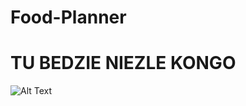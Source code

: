 # Food-Planner

<h1>TU BEDZIE NIEZLE KONGO</h1>

![Alt Text](https://tenor.com/pl/view/katt-williams-stare-unamused-gif-5271336)
